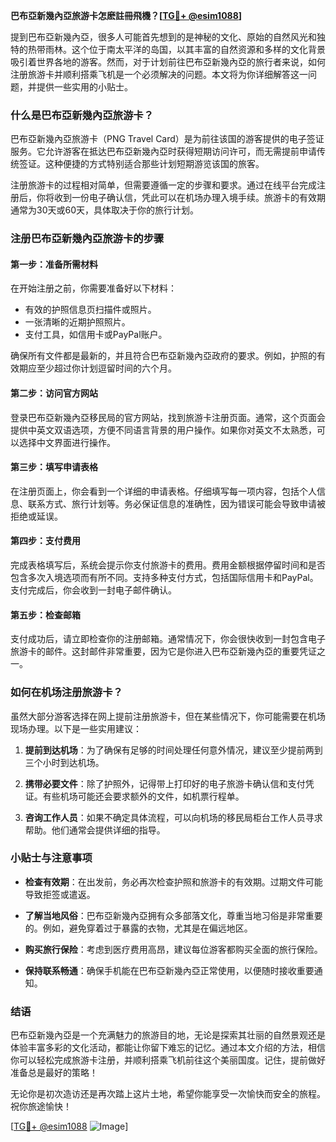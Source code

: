 **巴布亞新幾內亞旅游卡怎麽註冊飛機？[[TG💪+ @esim1088](https://t.me/s/esim1088)]**

提到巴布亞新幾內亞，很多人可能首先想到的是神秘的文化、原始的自然风光和独特的热带雨林。这个位于南太平洋的岛国，以其丰富的自然资源和多样的文化背景吸引着世界各地的游客。然而，对于计划前往巴布亞新幾內亞的旅行者来说，如何注册旅游卡并顺利搭乘飞机是一个必须解决的问题。本文将为你详细解答这一问题，并提供一些实用的小贴士。

### 什么是巴布亞新幾內亞旅游卡？

巴布亞新幾內亞旅游卡（PNG Travel Card）是为前往该国的游客提供的电子签证服务。它允许游客在抵达巴布亞新幾內亞时获得短期访问许可，而无需提前申请传统签证。这种便捷的方式特别适合那些计划短期游览该国的旅客。

注册旅游卡的过程相对简单，但需要遵循一定的步骤和要求。通过在线平台完成注册后，你将收到一份电子确认信，凭此可以在机场办理入境手续。旅游卡的有效期通常为30天或60天，具体取决于你的旅行计划。

### 注册巴布亞新幾內亞旅游卡的步骤

#### 第一步：准备所需材料

在开始注册之前，你需要准备好以下材料：
- 有效的护照信息页扫描件或照片。
- 一张清晰的近期护照照片。
- 支付工具，如信用卡或PayPal账户。

确保所有文件都是最新的，并且符合巴布亞新幾內亞政府的要求。例如，护照的有效期应至少超过你计划逗留时间的六个月。

#### 第二步：访问官方网站

登录巴布亞新幾內亞移民局的官方网站，找到旅游卡注册页面。通常，这个页面会提供中英文双语选项，方便不同语言背景的用户操作。如果你对英文不太熟悉，可以选择中文界面进行操作。

#### 第三步：填写申请表格

在注册页面上，你会看到一个详细的申请表格。仔细填写每一项内容，包括个人信息、联系方式、旅行计划等。务必保证信息的准确性，因为错误可能会导致申请被拒绝或延误。

#### 第四步：支付费用

完成表格填写后，系统会提示你支付旅游卡的费用。费用金额根据停留时间和是否包含多次入境选项而有所不同。支持多种支付方式，包括国际信用卡和PayPal。支付完成后，你会收到一封电子邮件确认。

#### 第五步：检查邮箱

支付成功后，请立即检查你的注册邮箱。通常情况下，你会很快收到一封包含电子旅游卡的邮件。这封邮件非常重要，因为它是你进入巴布亞新幾內亞的重要凭证之一。

### 如何在机场注册旅游卡？

虽然大部分游客选择在网上提前注册旅游卡，但在某些情况下，你可能需要在机场现场办理。以下是一些实用建议：

1. **提前到达机场**：为了确保有足够的时间处理任何意外情况，建议至少提前两到三个小时到达机场。

2. **携带必要文件**：除了护照外，记得带上打印好的电子旅游卡确认信和支付凭证。有些机场可能还会要求额外的文件，如机票行程单。

3. **咨询工作人员**：如果不确定具体流程，可以向机场的移民局柜台工作人员寻求帮助。他们通常会提供详细的指导。

### 小贴士与注意事项

- **检查有效期**：在出发前，务必再次检查护照和旅游卡的有效期。过期文件可能导致拒签或遣返。
  
- **了解当地风俗**：巴布亞新幾內亞拥有众多部落文化，尊重当地习俗是非常重要的。例如，避免穿着过于暴露的衣物，尤其是在偏远地区。

- **购买旅行保险**：考虑到医疗费用高昂，建议每位游客都购买全面的旅行保险。

- **保持联系畅通**：确保手机能在巴布亞新幾內亞正常使用，以便随时接收重要通知。

### 结语

巴布亞新幾內亞是一个充满魅力的旅游目的地，无论是探索其壮丽的自然景观还是体验丰富多彩的文化活动，都能让你留下难忘的记忆。通过本文介绍的方法，相信你可以轻松完成旅游卡注册，并顺利搭乘飞机前往这个美丽国度。记住，提前做好准备总是最好的策略！

无论你是初次造访还是再次踏上这片土地，希望你能享受一次愉快而安全的旅程。祝你旅途愉快！

[[TG💪+ @esim1088](https://t.me/s/esim1088) ![Image](https://i.postimg.cc/4NQfJmqS/Snipaste-2025-05-13-00-14-12.png)]